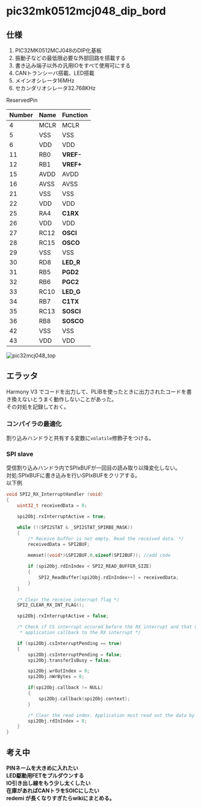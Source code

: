 # pic32mk0512mcj048_dip_bord
## 仕様
1. PIC32MK0512MCJ048のDIP化基板
2. 振動子などの最低限必要な外部回路を搭載する
3. 書き込み端子以外の汎用IOをすべて使用可にする
4. CANトランシーバ搭載、LED搭載
5. メインオシレータ16MHz
6. セカンダリオシレータ32.768KHz

ReservedPin

|Number|Name|Function|
|---|---|---|
|4|MCLR|MCLR|
|5|VSS|VSS|
|6|VDD|VDD|
|11|RB0|**VREF-**|
|12|RB1|**VREF+**|
|15|AVDD|AVDD|
|16|AVSS|AVSS|
|21|VSS|VSS|
|22|VDD|VDD|
|25|RA4|**C1RX**|
|26|VDD|VDD|
|27|RC12|**OSCI**|
|28|RC15|**OSCO**|
|29|VSS|VSS|
|30|RD8|**LED_R**|
|31|RB5|**PGD2**|
|32|RB6|**PGC2**|
|33|RC10|**LED_G**|
|34|RB7|**C1TX**|
|35|RC13|**SOSCI**|
|36|RB8|**SOSCO**|
|42|VSS|VSS|
|43|VDD|VDD|

![pic32mcj048_top](https://github.com/hayate2718/pic32mk0512mcj048_dip_bord/assets/58509900/6c386add-c361-40bc-9075-142109f2b9cd)


## エラッタ
Harmony V3 でコードを出力して、PLIBを使ったときに出力されたコードを書き換えないとうまく動作しないことがあった。<br>
その対処を記録しておく。

### コンパイラの最適化
割り込みハンドラと共有する変数に`volatile`修飾子をつける。

### SPI slave
受信割り込みハンドラ内でSPIxBUFが一回目の読み取り以降変化しない。<br>
対処:SPIxBUFに書き込みを行いSPIxBUFをクリアする。<br>
以下例
```c++
void SPI2_RX_InterruptHandler (void)
{
    uint32_t receivedData = 0;

    spi2Obj.rxInterruptActive = true;

    while (!(SPI2STAT & _SPI2STAT_SPIRBE_MASK))
    {
        /* Receive buffer is not empty. Read the received data. */
        receivedData = SPI2BUF;
        
        memset((void*)&SPI2BUF,0,sizeof(SPI2BUF)); //add code

        if (spi2Obj.rdInIndex < SPI2_READ_BUFFER_SIZE)
        {
            SPI2_ReadBuffer[spi2Obj.rdInIndex++] = receivedData;
        }
    }

    /* Clear the receive interrupt flag */
    SPI2_CLEAR_RX_INT_FLAG();

    spi2Obj.rxInterruptActive = false;

    /* Check if CS interrupt occured before the RX interrupt and that CS interrupt delegated the responsibility to give
     * application callback to the RX interrupt */

    if (spi2Obj.csInterruptPending == true)
    {
        spi2Obj.csInterruptPending = false;
        spi2Obj.transferIsBusy = false;

        spi2Obj.wrOutIndex = 0;
        spi2Obj.nWrBytes = 0;

        if(spi2Obj.callback != NULL)
        {
            spi2Obj.callback(spi2Obj.context);
        }

        /* Clear the read index. Application must read out the data by calling SPI2_Read API in the callback */
        spi2Obj.rdInIndex = 0;
    }
}
```
## 考え中
<b>
PINネームを大きめに入れたい<br>
LED駆動用FETをプルダウンする<br>
IO引き出し線をもう少し太くしたい<br>
在庫があればCANトラをSOICにしたい<br>
redemi が長くなりすぎたらwikiにまとめる。
</b>
